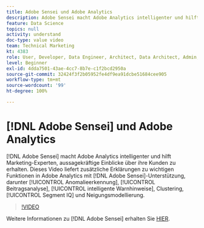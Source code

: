 ```yaml
---
title: Adobe Sensei und Adobe Analytics
description: Adobe Sensei macht Adobe Analytics intelligenter und hilft Marketing-Experten, aussagekräftige Einblicke über ihre Kunden zu erhalten. Dieses Video liefert zusätzliche Erklärungen zu wichtigen Funktionen in Adobe Analytics mit Adobe Sensei-Unterstützung, darunter Anomalieerkennung, Beitragsanalyse, intelligente Warnhinweise, Clustering, Segment IQ und Neigungsmodellierung.
feature: Data Science
topics: null
activity: understand
doc-type: value video
team: Technical Marketing
kt: 4383
role: User, Developer, Data Engineer, Architect, Data Architect, Admin, Leader
level: Beginner
exl-id: 4dda7501-43ae-4cc7-8b7e-c1f2bcd2950a
source-git-commit: 32424f3f2b05952fe4df9ea91dcbe51684cee905
workflow-type: tm+mt
source-wordcount: '99'
ht-degree: 100%

---
```


# [!DNL Adobe Sensei] und Adobe Analytics

[!DNL Adobe Sensei] macht Adobe Analytics intelligenter und hilft Marketing-Experten, aussagekräftige Einblicke über ihre Kunden zu erhalten. Dieses Video liefert zusätzliche Erklärungen zu wichtigen Funktionen in Adobe Analytics mit [!DNL Adobe Sensei]-Unterstützung, darunter [!UICONTROL Anomalieerkennung], [!UICONTROL Beitragsanalyse], [!UICONTROL intelligente Warnhinweise], Clustering, [!UICONTROL Segment IQ] und Neigungsmodellierung.

>[!VIDEO](https://video.tv.adobe.com/v/31500/?quality=12)

Weitere Informationen zu [!DNL Adobe Sensei] erhalten Sie [HIER](https://www.adobe.com/de/sensei.html).
